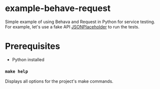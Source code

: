 # example-behave-request

Simple example of using Behava and Request in Python for service testing. <br>
For example, let's use a fake API [JSONPlaceholder](https://jsonplaceholder.typicode.com/) to run the tests.

# Prerequisites

- Python installed

### `make help`

Displays all options for the project's make commands. <br>
